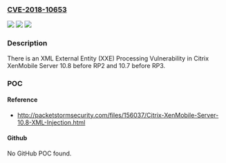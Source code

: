 ### [CVE-2018-10653](https://cve.mitre.org/cgi-bin/cvename.cgi?name=CVE-2018-10653)
![](https://img.shields.io/static/v1?label=Product&message=n%2Fa&color=blue)
![](https://img.shields.io/static/v1?label=Version&message=n%2Fa&color=blue)
![](https://img.shields.io/static/v1?label=Vulnerability&message=n%2Fa&color=brighgreen)

### Description

There is an XML External Entity (XXE) Processing Vulnerability in Citrix XenMobile Server 10.8 before RP2 and 10.7 before RP3.

### POC

#### Reference
- http://packetstormsecurity.com/files/156037/Citrix-XenMobile-Server-10.8-XML-Injection.html

#### Github
No GitHub POC found.

